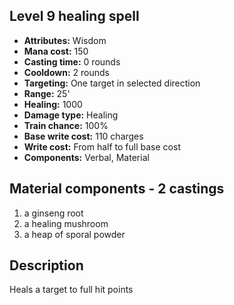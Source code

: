 ## Level 9 healing spell

- **Attributes:** Wisdom
- **Mana cost:** 150
- **Casting time:** 0 rounds
- **Cooldown:** 2 rounds
- **Targeting:** One target in selected direction
- **Range:** 25'
- **Healing:** 1000
- **Damage type:** Healing
- **Train chance:** 100%
- **Base write cost:** 110 charges
- **Write cost:** From half to full base cost
- **Components:** Verbal, Material

## Material components - 2 castings

1. a ginseng root
2. a healing mushroom
3. a heap of sporal powder

## Description

Heals a target to full hit points

